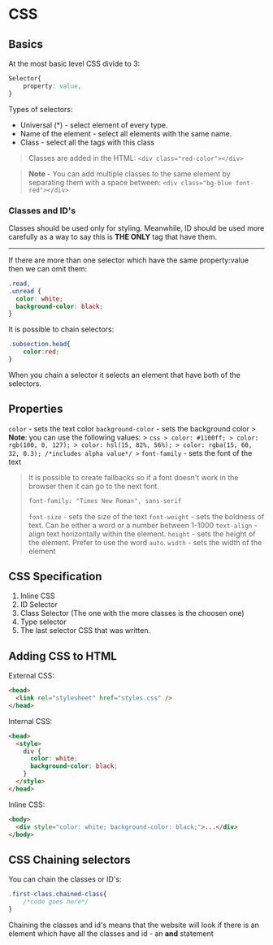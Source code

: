 # CSS

## Basics

At the most basic level CSS divide to 3:

```CSS
Selector{
    property: value,
}
```

Types of selectors:

- Universal (\*) - select element of every type.
- Name of the element - select all elements with the same name.
- Class - select all the tags with this class

> Classes are added in the HTML:
> `<div class="red-color"></div>`

> **Note** - You can add multiple classes to the same element by separating
> them with a space between: `<div class="bg-blue font-red"></div>`

### Classes and ID's

Classes should be used only for styling.
Meanwhile, ID should be used more carefully as a way to say this is **THE ONLY**
tag that have them.

---

If there are more than one selector which have the same property:value then
we can omit them:

```CSS
.read,
.unread {
  color: white;
  background-color: black;
}
```

It is possible to chain selectors:

```CSS
.subsection.head{
    color:red;
}
```

When you chain a selector it selects an element that have both of the selectors.

## Properties

`color` - sets the text color
`background-color` - sets the background color > **Note**: you can use the following values: > `css > color: #1100ff; > color: rgb(100, 0, 127); > color: hsl(15, 82%, 56%); > color: rgba(15, 60, 32, 0.3); /*includes alpha value*/ >`
`font-family` - sets the font of the text

> It is possible to create fallbacks so if a font doesn't work in the browser then it can go to the next font.
>
> ```CSS
> font-family: "Times New Roman", sans-serif
> ```
>
> `font-size` - sets the size of the text
> `font-weight` - sets the boldness of text. Can be either a word or a number between 1-1000
> `text-align` - align text horizontally within the element.
> `height` - sets the height of the element. Prefer to use the word `auto`.
> `width` - sets the width of the element

## CSS Specification

1. Inline CSS
2. ID Selector
3. Class Selector (The one with the more classes is the choosen one)
4. Type selector
5. The last selector CSS that was written.

## Adding CSS to HTML

External CSS:

```html
<head>
  <link rel="stylesheet" href="styles.css" />
</head>
```

Internal CSS:

```html
<head>
  <style>
    div {
      color: white;
      background-color: black;
    }
  </style>
</head>
```

Inline CSS:

```html
<body>
  <div style="color: white; background-color: black;">...</div>
</body>
```

## CSS Chaining selectors

You can chain the classes or ID's:

```CSS
.first-class.chained-class{
    /*code goes here*/
}
```

Chaining the classes and id's means that the website will look if there is an element
which have all the classes and id - an **and** statement
